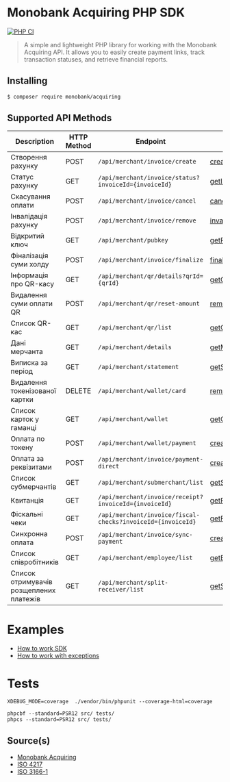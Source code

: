 Monobank Acquiring PHP SDK
==========================
[![PHP CI](https://github.com/zhooravell/mono-acquiring-php/actions/workflows/php.yml/badge.svg)](https://github.com/zhooravell/mono-acquiring-php/actions/workflows/php.yml)

> A simple and lightweight PHP library for working with the Monobank Acquiring API.
> It allows you to easily create payment links, track transaction statuses, and retrieve financial reports.

## Installing

``` sh
$ composer require monobank/acquiring
```

## Supported API Methods

| Description                             | HTTP Method | Endpoint                                                    | Function                             |
|-----------------------------------------|-------------|-------------------------------------------------------------|--------------------------------------|
| Створення рахунку                       | POST        | `/api/merchant/invoice/create`                              | [createInvoice()]()                  |
| Статус рахунку                          | GET         | `/api/merchant/invoice/status?invoiceId={invoiceId}`        | [getInvoiceStatus()]()               |
| Скасування оплати                       | POST        | `/api/merchant/invoice/cancel`                              | [cancelPayment()]()                  |
| Інвалідація рахунку                     | POST        | `/api/merchant/invoice/remove`                              | [invalidateInvoice()]()              |
| Відкритий ключ                          | GET         | `/api/merchant/pubkey`                                      | [getPublicKey()]()                   |
| Фіналізація суми холду                  | POST        | `/api/merchant/invoice/finalize`                            | [finalizeHold()]()                   |
| Інформація про QR-касу                  | GET         | `/api/merchant/qr/details?qrId={qrId}`                      | [getQrTerminalInfo()]()              |
| Видалення суми оплати QR                | POST        | `/api/merchant/qr/reset-amount`                             | [removeQrPaymentAmount()]()          |
| Список QR-кас                           | GET         | `/api/merchant/qr/list`                                     | [getQrTerminalList]()                | 
| Дані мерчанта                           | GET         | `/api/merchant/details`                                     | [getMerchantData()]()                |
| Виписка за період                       | GET         | `/api/merchant/statement`                                   | [getStatementByPeriod()]()           |
| Видалення токенізованої картки          | DELETE      | `/api/merchant/wallet/card`                                 | [removeTokenizedCard()]()            |
| Список карток у гаманці                 | GET         | `/api/merchant/wallet`                                      | [getCards()]()                       |
| Оплата по токену                        | POST        | `/api/merchant/wallet/payment`                              | [createTokenPayment()]()             |
| Оплата за реквізитами                   | POST        | `/api/merchant/invoice/payment-direct`                      | [createPaymentByCardCredentials()]() |
| Список субмерчантів                     | GET         | `/api/merchant/submerchant/list`                            | [getSubMerchantList()]()             |
| Квитанція                               | GET         | `/api/merchant/invoice/receipt?invoiceId={invoiceId}`       | [getReceipt()]()                     |
| Фіскальні чеки                          | GET         | `/api/merchant/invoice/fiscal-checks?invoiceId={invoiceId}` | [getFiscalReceipts()]()              |
| Синхронна оплата                        | POST        | `/api/merchant/invoice/sync-payment`                        | [createSyncPayment()]()              |
| Список співробітників                   | GET         | `/api/merchant/employee/list`                               | [getEmployeeList()]()                |
| Список отримувачів розщеплених платежів | GET         | `/api/merchant/split-receiver/list`                         | [getSplitPaymentRecipientList()]()   |

# Examples

* [How to work SDK](./docs/example.md)
* [How to work with exceptions](./docs/exception.md)

# Tests

```shell
XDEBUG_MODE=coverage  ./vendor/bin/phpunit --coverage-html=coverage

phpcbf --standard=PSR12 src/ tests/
phpcs --standard=PSR12 src/ tests/
```

## Source(s)

* [Monobank Acquiring](https://monobank.ua/api-docs)
* [ISO 4217](https://www.iso.org/iso-4217-currency-codes.html)
* [ISO 3166-1](https://www.iso.org/iso-3166-country-codes.html)

